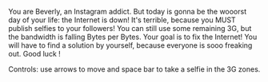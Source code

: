 You are Beverly, an Instagram addict. But today is gonna be the wooorst day of your life: the Internet is down!
It's terrible, because you MUST publish selfies to your followers! You can still use some remaining 3G, but the bandwidth is falling Bytes per Bytes.
Your goal is to fix the Internet! You will have to find a solution by yourself, because everyone is sooo freaking out.
Good luck !

Controls: use arrows to move and space bar to take a selfie in the 3G zones.